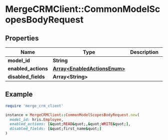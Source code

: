 # MergeCRMClient::CommonModelScopesBodyRequest

## Properties

| Name | Type | Description | Notes |
| ---- | ---- | ----------- | ----- |
| **model_id** | **String** |  |  |
| **enabled_actions** | [**Array&lt;EnabledActionsEnum&gt;**](EnabledActionsEnum.md) |  |  |
| **disabled_fields** | **Array&lt;String&gt;** |  |  |

## Example

```ruby
require 'merge_crm_client'

instance = MergeCRMClient::CommonModelScopesBodyRequest.new(
  model_id: hris.Employee,
  enabled_actions: [&quot;READ&quot;,&quot;WRITE&quot;],
  disabled_fields: [&quot;first_name&quot;]
)
```

